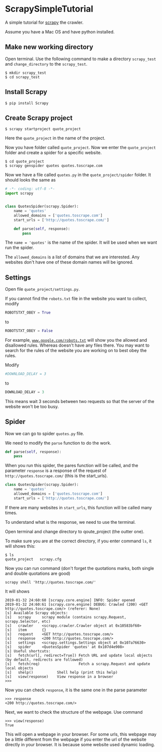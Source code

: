 # ScrapySimpleTutorial
A simple tutorial for [scrapy](https://scrapy.org) the crawler.

Assume you have a Mac OS and have python installed.

## Make new working directory
Open terminal. Use the following command to make a directory `scrapy_test` and `change_directory` to the `scrapy_test`.
```
$ mkdir scrapy_test
$ cd scrapy_test
```

## Install Scrapy
```
$ pip install Scrapy
```

## Create Scrapy project
```
$ scrapy startproject quote_project
```
Here the `quote_project` in the name of the project.

Now you have folder called `quote_project`. Now we enter the `quote_project` folder and create a spider for a specific website.
```
$ cd quote_project
$ scrapy genspider quotes quotes.toscrape.com
```
Now we have a file called `quotes.py` in the `quote_project/spider` folder. It should looks the same as
```python
# -*- coding: utf-8 -*-
import scrapy


class QuotesSpider(scrapy.Spider):
    name = 'quotes'
    allowed_domains = ['quotes.toscrape.com']
    start_urls = ['http://quotes.toscrape.com/']

    def parse(self, response):
        pass
```
The `name = 'quotes'` is the name of the spider. It will be used when we want run the spider.

The `allowed_domains` is a list of domains that we are interested. Any websites don't have one of these domain names will be ignored.

## Settings
Open file `quote_project/settings.py`.

If you cannot find the `robots.txt` file in the website you want to collect, modify
```python
ROBOTSTXT_OBEY = True
```
to
```python
ROBOTSTXT_OBEY = False
```
For example, [`www.google.com/robots.txt`](https://www.google.com/robots.txt) will show you the allowed and disallowed rules.
Whereas []() doesn't have any files there. You may want to search for the rules of the website you are working on to best obey the rules.

Modify
```python
#DOWNLOAD_DELAY = 3
```
to
```python
DOWNLOAD_DELAY = 3
```
This means wait 3 seconds between two requests so that the server of the website won't be too busy.

## Spider
Now we can go to spider `quotes.py` file.

We need to modify the `parse` function to do the work.
```python
def parse(self, response):
    pass
```
When you run this spider, the pares function will be called, and the parameter `response` is a response of the request of `http://quotes.toscrape.com/` (this is the start_urls).
```python
class QuotesSpider(scrapy.Spider):
    name = 'quotes'
    allowed_domains = ['quotes.toscrape.com']
    start_urls = ['http://quotes.toscrape.com/']
```
If there are many websites in `start_urls`, this function will be called many times.

To understand what is the response, we need to use the terminal.

Open terminal and change directory to qoute_project (the outter one).

To make sure you are at the correct directory, if you enter command `ls`, it will shows this:
```
$ ls
quote_project	scrapy.cfg
```
Now you can run command (don't forget the quotations marks, both single and double quotations are good)
```
scrapy shell 'http://quotes.toscrape.com/'
```
It will shows
```
2019-01-32 24:60:60 [scrapy.core.engine] INFO: Spider opened
2019-01-32 24:60:61 [scrapy.core.engine] DEBUG: Crawled (200) <GET http://quotes.toscrape.com/> (referer: None)
[s] Available Scrapy objects:
[s]   scrapy     scrapy module (contains scrapy.Request, scrapy.Selector, etc)
[s]   crawler    <scrapy.crawler.Crawler object at 0x10583bf60>
[s]   item       {}
[s]   request    <GET http://quotes.toscrape.com/>
[s]   response   <200 http://quotes.toscrape.com/>
[s]   settings   <scrapy.settings.Settings object at 0x107a76630>
[s]   spider     <QuotesSpider 'quotes' at 0x107d4e908>
[s] Useful shortcuts:
[s]   fetch(url[, redirect=True]) Fetch URL and update local objects (by default, redirects are followed)
[s]   fetch(req)                  Fetch a scrapy.Request and update local objects
[s]   shelp()           Shell help (print this help)
[s]   view(response)    View response in a browser
>>>
```
Now you can check `response`, it is the same one in the parse parameter
```
>>> response
<200 http://quotes.toscrape.com/>
```

Next, we want to check the structure of the webpage. Use command
```
>>> view(response)
True
```
This will open a webpage in your browser. For some urls, this webpage may be a little different from the webpage if you enter the url of the website directly in your browser. It is because some website used dynamic loading.
